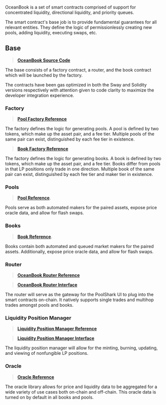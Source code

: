 
OceanBook is a set of smart contracts comprised of support for concentrated liquidity, directional liquidity, and priority queues.

The smart contract's base job is to provide fundamental guarantees for all relevant entities. They define the logic of permissionlessly creating new pools, adding liquidity, executing swaps, etc.

## Base

> [**OceanBook Source Code**](https://github.com/PoolShark/oceanbook-v1)

The base consists of a factory contract, a router, and the book contract which will be launched by the factory.

The contracts have been gas optimized in both the Sway and Solidity versions respectively with attention given to code clarity to maximize the developer integration experience.

### Factory

> [**Pool Factory Reference**](https://docs.poolsharks.io/docs/smart-contracts/base/OceanBookPoolFactory.en.md)

The factory defines the logic for generating pools. A pool is defined by two tokens, which make up the asset pair, and a fee tier. Multiple pools of the same pair can exist, distinguished
by each fee tier in existence.

> [**Book Factory Reference**](https://docs.poolsharks.io/docs/smart-contracts/base/OceanBookBookFactory.en.md)

The factory defines the logic for generating books. A book is defined by two tokens, which make up the asset pair, and a fee tier. Books differ from pools in that LP positions only trade in one direction. Multiple book of the same pair can exist, distinguished by each fee tier and maker tier in existence.

### Pools

> [**Pool Reference**](https://docs.poolsharks.io/docs/smart-contracts/base/OceanBookPool.en.md).

Pools serve as both automated makers for the paired assets, expose price oracle data, and allow for flash swaps.

### Books

> [**Book Reference**](https://docs.poolsharks.io/docs/smart-contracts/base/OceanBookBook.en.md).

Books contain both automated and queued market makers for the paired assets. Additionally, expose price oracle data, and allow for flash swaps.

### Router

> [**OceanBook Router Reference**](https://docs.poolsharks.io/docs/smart-contracts/v1/OceanBookRouter.en.md)

> [**OceanBook Router Interface**](https://docs.poolsharks.io/docs/smart-contracts/v1/interfaces/IOceanBookRouter.en.md)

The router will serve as the gateway for the PoolShark UI to plug into the smart contracts on-chain. It natively supports single trades and multihop trades amongst pools and books.

### Liquidity Position Manager

> [**Liquidity Position Manager Reference**](https://docs.poolsharks.io/docs/smart-contracts/v1/NonfungiblePositionManager)

> [**Liquidity Position Manager Interface**](https://docs.poolsharks.io/docs/smart-contracts/v1/interfaces/INonfungiblePositionManager)

The liquidity position manager will allow for the minting, burning, updating, and viewing of nonfungible LP positions.

### Oracle

> [**Oracle Reference**](https://docs.uniswap.org/protocol/reference/base/libraries/Oracle)

The oracle library allows for price and liquidity data to be aggregated for a wide variety of use cases both on-chain and off-chain. This oracle data is turned on by default in all books and pools.